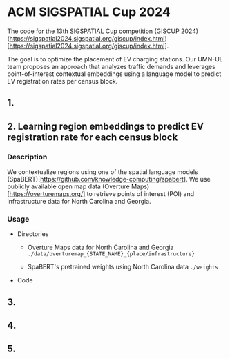 # ACM SIGSPATIAL Cup 2024

The code for the 13th SIGSPATIAL Cup competition (GISCUP 2024) (https://sigspatial2024.sigspatial.org/giscup/index.html)[https://sigspatial2024.sigspatial.org/giscup/index.html].

The goal is to optimize the placement of EV charging stations. Our UMN-UL team proposes an approach that analyzes traffic demands and leverages point-of-interest contextual embeddings using a language model to predict EV registration rates per census block. 

## 1.


## 2. Learning region embeddings to predict EV registration rate for each census block
### Description
We contextualize regions using one of the spatial language models (SpaBERT)[https://github.com/knowledge-computing/spabert]. We use publicly available open map data (Overture Maps)[https://overturemaps.org/] to retrieve points of interest (POI) and infrastructure data for North Carolina and Georgia.

### Usage
- Directories
  - Overture Maps data for North Carolina and Georgia
    `./data/overturemap_{STATE_NAME}_{place/infrastructure}`

  - SpaBERT's pretrained weights using North Carolina data
    `./weights`
    
- Code


## 3.


## 4.


## 5.
